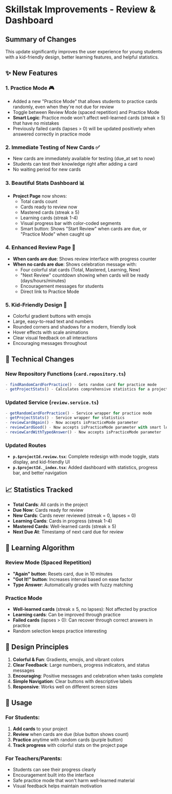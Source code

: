 # Skillstak Improvements - Review & Dashboard

## Summary of Changes

This update significantly improves the user experience for young students with a kid-friendly design, better learning features, and helpful statistics.

## ✨ New Features

### 1. **Practice Mode** 🎮
- Added a new "Practice Mode" that allows students to practice cards randomly, even when they're not due for review
- Toggle between Review Mode (spaced repetition) and Practice Mode
- **Smart Logic**: Practice mode won't affect well-learned cards (streak ≥ 5) that have no mistakes
- Previously failed cards (lapses > 0) will be updated positively when answered correctly in practice mode

### 2. **Immediate Testing of New Cards** ✅
- New cards are immediately available for testing (due_at set to now)
- Students can test their knowledge right after adding a card
- No waiting period for new cards

### 3. **Beautiful Stats Dashboard** 📊
- **Project Page** now shows:
  - Total cards count
  - Cards ready to review now
  - Mastered cards (streak ≥ 5)
  - Learning cards (streak 1-4)
  - Visual progress bar with color-coded segments
  - Smart button: Shows "Start Review" when cards are due, or "Practice Mode" when caught up

### 4. **Enhanced Review Page** 🎉
- **When cards are due**: Shows review interface with progress counter
- **When no cards are due**: Shows celebration message with:
  - Four colorful stat cards (Total, Mastered, Learning, New)
  - "Next Review" countdown showing when cards will be ready (days/hours/minutes)
  - Encouragement messages for students
  - Direct link to Practice Mode

### 5. **Kid-Friendly Design** 🌈
- Colorful gradient buttons with emojis
- Large, easy-to-read text and numbers
- Rounded corners and shadows for a modern, friendly look
- Hover effects with scale animations
- Clear visual feedback on all interactions
- Encouraging messages throughout

## 🔧 Technical Changes

### New Repository Functions (`card.repository.ts`)
```typescript
- findRandomCardForPractice() - Gets random card for practice mode
- getProjectStats() - Calculates comprehensive statistics for a project
```

### Updated Service (`review.service.ts`)
```typescript
- getRandomCardForPractice() - Service wrapper for practice mode
- getProjectStats() - Service wrapper for statistics
- reviewCardAgain() - Now accepts isPracticeMode parameter
- reviewCardGood() - Now accepts isPracticeMode parameter with smart logic
- reviewCardWithTypedAnswer() - Now accepts isPracticeMode parameter
```

### Updated Routes
- **`p.$projectId.review.tsx`**: Complete redesign with mode toggle, stats display, and kid-friendly UI
- **`p.$projectId._index.tsx`**: Added dashboard with statistics, progress bar, and better navigation

## 📈 Statistics Tracked

- **Total Cards**: All cards in the project
- **Due Now**: Cards ready for review
- **New Cards**: Cards never reviewed (streak = 0, lapses = 0)
- **Learning Cards**: Cards in progress (streak 1-4)
- **Mastered Cards**: Well-learned cards (streak ≥ 5)
- **Next Due At**: Timestamp of next card due for review

## 🎯 Learning Algorithm

### Review Mode (Spaced Repetition)
- **"Again" button**: Resets card, due in 10 minutes
- **"Got It!" button**: Increases interval based on ease factor
- **Type Answer**: Automatically grades with fuzzy matching

### Practice Mode
- **Well-learned cards** (streak ≥ 5, no lapses): Not affected by practice
- **Learning cards**: Can be improved through practice
- **Failed cards** (lapses > 0): Can recover through correct answers in practice
- Random selection keeps practice interesting

## 🎨 Design Principles

1. **Colorful & Fun**: Gradients, emojis, and vibrant colors
2. **Clear Feedback**: Large numbers, progress indicators, and status messages
3. **Encouraging**: Positive messages and celebration when tasks complete
4. **Simple Navigation**: Clear buttons with descriptive labels
5. **Responsive**: Works well on different screen sizes

## 🚀 Usage

### For Students:
1. **Add cards** to your project
2. **Review** when cards are due (blue button shows count)
3. **Practice** anytime with random cards (purple button)
4. **Track progress** with colorful stats on the project page

### For Teachers/Parents:
- Students can see their progress clearly
- Encouragement built into the interface
- Safe practice mode that won't harm well-learned material
- Visual feedback helps maintain motivation

